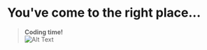 # You've come to the right place...
> **Coding time!**<br/>
![Alt Text](https://media1.tenor.com/images/729c896167ca0fd81b2957465054acc8/tenor.gif?itemid=12868571)
